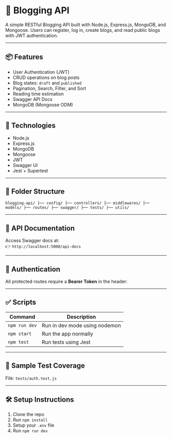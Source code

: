 # 📝 Blogging API

A simple RESTful Blogging API built with Node.js, Express.js, MongoDB, and Mongoose. Users can register, log in, create blogs, and read public blogs with JWT authentication.

---

## 📦 Features

- User Authentication (JWT)
- CRUD operations on blog posts
- Blog states: `draft` and `published`
- Pagination, Search, Filter, and Sort
- Reading time estimation
- Swagger API Docs
- MongoDB (Mongoose ODM)

---

## 🚀 Technologies

- Node.js
- Express.js
- MongoDB
- Mongoose
- JWT
- Swagger UI
- Jest + Supertest

---

## 📂 Folder Structure

`blogging-api/
├── config/
├── controllers/
├── middlewares/
├── models/
├── routes/
├── swagger/
├── tests/
├── utils/
`

---

## 📄 API Documentation

Access Swagger docs at:  
👉 `http://localhost:5000/api-docs`

---

## 🔐 Authentication

All protected routes require a **Bearer Token** in the header:

---

## ✅ Scripts

| Command     | Description                   |
|-------------|-------------------------------|
| `npm run dev` | Run in dev mode using nodemon |
| `npm start`   | Run the app normally          |
| `npm test`    | Run tests using Jest          |

---

## 🧪 Sample Test Coverage

File: `tests/auth.test.js`

---

## 🛠️ Setup Instructions

1. Clone the repo
2. Run `npm install`
3. Setup your `.env` file
4. Run `npm run dev`
